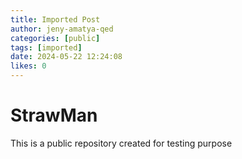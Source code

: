 ```yaml
---
title: Imported Post
author: jeny-amatya-qed
categories: [public]
tags: [imported]
date: 2024-05-22 12:24:08 
likes: 0
---
```


# StrawMan
This is a public repository created for testing purpose
